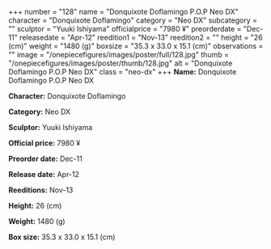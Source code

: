 +++
number = "128"
name = "Donquixote Doflamingo P.O.P Neo DX"
character = "Donquixote Doflamingo"
category = "Neo DX"
subcategory = ""
sculptor = "Yuuki Ishiyama"
officialprice = "7980 ¥"
preorderdate = "Dec-11"
releasedate = "Apr-12"
reedition1 = "Nov-13"
reedition2 = ""
height = "26 (cm)"
weight = "1480 (g)"
boxsize = "35.3 x 33.0 x 15.1 (cm)"
observations = ""
image = "/onepiecefigures/images/poster/full/128.jpg"
thumb = "/onepiecefigures/images/poster/thumb/128.jpg"
alt = "Donquixote Doflamingo P.O.P Neo DX"
class = "neo-dx"
+++
**Name:** Donquixote Doflamingo P.O.P Neo DX

**Character:** Donquixote Doflamingo

**Category:** Neo DX 

**Sculptor:** Yuuki Ishiyama

**Official price:** 7980 ¥

**Preorder date:** Dec-11

**Release date:** Apr-12

**Reeditions:** Nov-13

**Height:** 26 (cm)

**Weight:** 1480 (g)

**Box size:** 35.3 x 33.0 x 15.1 (cm)
